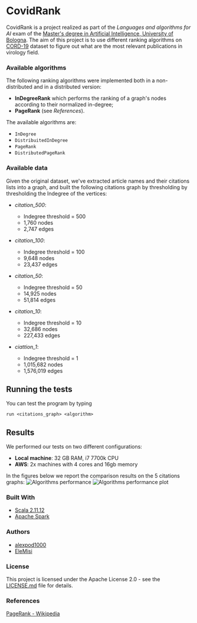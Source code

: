 # CovidRank
CovidRank is a project realized as part of the *Languages and algorithms for AI* exam of the [Master's degree in Artificial Intelligence,  University of Bologna](https://corsi.unibo.it/2cycle/artificial-intelligence).
The aim of this project is to use different ranking algorithms on  [CORD-19](https://www.kaggle.com/allen-institute-for-ai/CORD-19-research-challenge) dataset to figure out what are the most relevant publications in virology field.
### Available algorithms 
The following ranking algorithms were implemented both in a non-distributed and in a distributed version: 
* **InDegreeRank** which performs the ranking of a graph's nodes according to their normalized in-degree;
* **PageRank** (see *References*).

The available algorithms are:
* `InDegree`
* `DistribuitedInDegree`
* `PageRank`
* `DistributedPageRank`

### Available data 
Given the original dataset, we've extracted article names and their citations lists into a graph, and built the following citations graph by thresholding by thresholding the Indegree of the vertices:
* *citation_500*: 
    * Indegree threshold = 500
    * 1,760 nodes
    * 2,747 edges
    
* *citation_100*: 
    *  Indegree threshold = 100
    *  9,648 nodes
    *  23,437 edges 
    
* *citation_50*: 
    * Indegree threshold = 50
    * 14,925 nodes
    * 51,814 edges 
* *citation_10*: 
    * Indegree threshold = 10
    * 32,686 nodes
    * 227,433 edges 
* *ciattion_1*: 
    * Indegree threshold = 1 
    * 1,015,682 nodes
    * 1,576,019 edges 

## Running the tests

You can test the program by typing 
```
run <citations_graph> <algorithm>
```

## Results
We performed our tests on two different configurations:
* **Local machine**: 32 GB RAM, i7 7700k CPU 
* **AWS**: 2x machines with 4 cores and 16gb memory

In the figures below we report the comparison results on the 5 citations graphs: 
![Algorithms performance](https://github.com/EleMisi/CovidRank/images/Algorithms_performance.png)
![Algorithms performance plot](https://github.com/EleMisi/CovidRank/images/Algorithms_performance_thrs.png)

### Built With

* [Scala 2.11.12](https://www.scala-lang.org/)
* [Apache Spark](https://spark.apache.org/)


### Authors

* [alexpod1000](https://github.com/alexpod1000)
* [EleMisi](https://github.com/EleMisi)


### License

This project is licensed under the Apache License 2.0 - see the [LICENSE.md](LICENSE.md) file for details.

### References

[PageRank - Wikipedia](https://it.wikipedia.org/wiki/PageRank)
